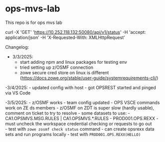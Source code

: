 # ops-mvs-lab
This repo is for ops mvs lab

curl -X 'GET' 'https://10.252.118.132:50080/api/v1/status' -H 'accept: application/json' -H 'X-Requested-With: XMLHttpRequest'


Changelog:
  - 3/3/2025:
    - start adding npm and linux packages for testing env
    - tried setting up z/OSMF connection 
    - zowe secure cred store on linux is different (https://docs.zowe.org/stable/user-guide/systemrequirements-cli/)

  -3/4/2025:
    - updated config with host
    - got OPSREST started and pinged via VS Code
  
  -3/5/2025:
    - z/OSMF works
    - team config updated
    - OPS VSCE commands work on ZE ds members
    - z/OSMF on ZDT is super slow (hardly usable), comment on ticket to try to resolve
    - some datasets to use:
      - CA1.OPSMVS.MSG.RULES | CA1.OPSMVS.*.RULES
      - PROD001.OPS.REXX
    - must uncheck the workspace credential checking or requests to go out  
       - test with `zowe zosmf check status` command
    - can create opsrexx data sets and run programs locally
      - test with `PROD001.OPS.REXX(HELLO)`
    